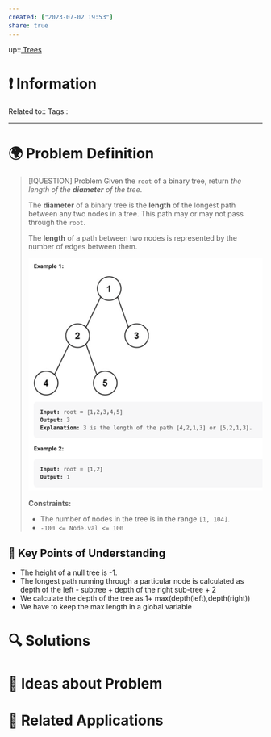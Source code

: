 ```yaml
---
created: ["2023-07-02 19:53"]
share: true
---
```


up::[ Trees](NeetCode%20Index.md#^de270e)

# ❗ Information
Related to:: 
Tags:: 

___
# 🌍 Problem Definition

> [!QUESTION] Problem
> Given the `root` of a binary tree, return _the length of the **diameter** of the tree_.
> 
> The **diameter** of a binary tree is the **length** of the longest path between any two nodes in a tree. This path may or may not pass through the `root`.
> 
> The **length** of a path between two nodes is represented by the number of edges between them.
> 
> ![Pasted image 20230702195539.png](./40-referenceVAULTS/Resource%20Library/Images/Pasted%20image%2020230702195539.png)
> 
> **Constraints:**
> 
> - The number of nodes in the tree is in the range `[1, 104]`.
> - `-100 <= Node.val <= 100`

## 🔑 **Key Points of Understanding**
- The height of a null tree is -1.
- The longest path running through a particular node is calculated as depth of the left - subtree + depth of the right sub-tree + 2
- We calculate the depth of the tree as 1+ max(depth(left),depth(right))
- We have to keep the max length in a global variable
# 🔍 Solutions

# 🧠 Ideas about Problem

# 🔗 Related Applications


